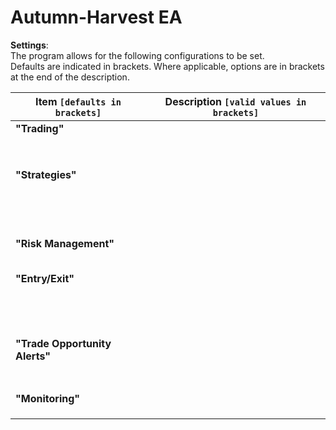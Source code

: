 # **Autumn-Harvest EA**

**Settings**:   
The program allows for the following configurations to be set.    
Defaults are indicated in brackets. Where applicable, options are in brackets at the end of the description.

| Item `[defaults in brackets]`       | Description `[valid values in brackets]`                                                                                                                                                                            |
|-------------------------------------|---------------------------------------------------------------------------------------------------------------------------------------------------------------------------------------------------------------------|
| **"Trading"**                       |   |
|   |   |
|   |   |
|   |   |
|   |   |
|   |   |
|   |   |
|   |   |
|   |   |
| **"Strategies"**                    |   |
|   |   |
|   |   |
|   |   |
|   |   |
|   |   |
|   |   |
|   |   |
|   |   |
|   |   |
|   |   |
|   |   |
|   |   |
|   |   |
|   |   |
| **"Risk Management"**               |   |
|   |   |
|   |   |
|   |   |
|   |   |
|   |   |
| **"Entry/Exit"**                    |   |
|   |   |
|   |   |
|   |   |
|   |   |
|   |   |
|   |   |
|   |   |
|   |   |
|   |   |
|   |   |
|   |   |
|   |   |
|   |   |
| **"Trade Opportunity Alerts"**      |   |
|   |   |
|   |   |
|   |   |
|   |   |
|   |   |
|   |   |
|   |   |
| **"Monitoring"**                    |   |
|   |   |
|   |   |
|   |   |